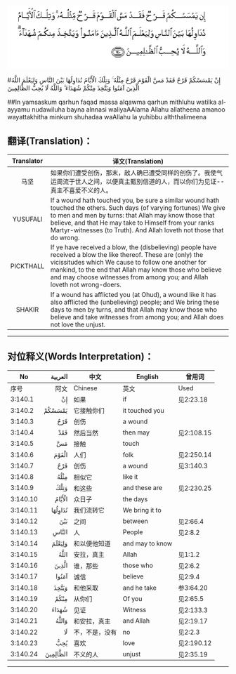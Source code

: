![003:140](images/003_140.gif)

#إِنْ يَمْسَسْكُمْ قَرْحٌ فَقَدْ مَسَّ الْقَوْمَ قَرْحٌ مِثْلُهُ ۚ وَتِلْكَ الْأَيَّامُ نُدَاوِلُهَا بَيْنَ النَّاسِ وَلِيَعْلَمَ اللَّهُ الَّذِينَ آمَنُوا وَيَتَّخِذَ مِنْكُمْ شُهَدَاءَ ۗ وَاللَّهُ لَا يُحِبُّ الظَّالِمِينَ 

##In yamsaskum qarhun faqad massa alqawma qarhun mithluhu watilka al-ayyamu nudawiluha bayna alnnasi waliyaAAlama Allahu allatheena amanoo wayattakhitha minkum shuhadaa waAllahu la yuhibbu alththalimeena 

## 翻译(Translation)：

| Translator | 译文(Translation)                                            |
| :--------: | ------------------------------------------------------------ |
|    马坚    | 如果你们遭受创伤，那末，敌人确已遭受同样的创伤了。我使气运周流于世人之间，以便真主甄别信道的人，而以你们为见证--真主不喜爱不义的人。 |
|  YUSUFALI  | If a wound hath touched you, be sure a similar wound hath touched the others. Such days (of varying fortunes) We give to men and men by turns: that Allah may know those that believe, and that He may take to Himself from your ranks Martyr-witnesses (to Truth). And Allah loveth not those that do wrong. |
| PICKTHALL  | If ye have received a blow, the (disbelieving) people have received a blow the like thereof. These are (only) the vicissitudes which We cause to follow one another for mankind, to the end that Allah may know those who believe and may choose witnesses from among you; and Allah loveth not wrong-doers. |
|   SHAKIR   | If a wound has afflicted you (at Ohud), a wound like it has also afflicted the (unbelieving) people; and We bring these days to men by turns, and that Allah may know those who believe and take witnesses from among you; and Allah does not love the unjust. |

---

## 对位释义(Words Interpretation)：

| No   | العربية | 中文    | English | 曾用词 |
| ---- | ------: | ------- | ------- | ------ |
| 序号 |    阿文 | Chinese | 英文    | Used   |
| 3:140.1  | إِنْ       | 如果           | if              | 见2:23.18  |
| 3:140.2  | يَمْسَسْكُمْ   | 它接触你们     | it touched you  |            |
| 3:140.3  | قَرْحٌ      | 创伤           | a wound         |            |
| 3:140.4  | فَقَدْ      | 然后当然       | then may        | 见2:108.15 |
| 3:140.5  | مَسَّ       | 接触           | touch           |            |
| 3:140.6  | الْقَوْمَ    | 人们           | folk            | 见2:250.14 |
| 3:140.7  | قَرْحٌ      | 创伤           | a wound         | 见3:140.3  |
| 3:140.8  | مِثْلُهُ     | 相似它         | like it         |            |
| 3:140.9  | وَتِلْكَ     | 和这些         | and these are   | 见2:230.25 |
| 3:140.10 | الْأَيَّامُ   | 众日子         | the days        |            |
| 3:140.11 | نُدَاوِلُهَا  | 我们流转它     | We bring it to  |            |
| 3:140.12 | بَيْنَ      | 之间           | between         | 见2:66.4   |
| 3:140.13 | النَّاسِ    | 人             | People          | 见2:8.2    |
| 3:140.14 | وَلِيَعْلَمَ   | 和以便他知道   | and may to know |            |
| 3:140.15 | اللَّهُ     | 安拉，真主     | Allah           | 见1:1.2    |
| 3:140.16 | الَّذِينَ    | 谁，那些       | those who       | 见2:6.2    |
| 3:140.17 | آمَنُوا    | 诚信           | believe         | 见2:9.4    |
| 3:140.18 | وَيَتَّخِذَ    | 和他采取       | and he take     | 参3:64.20  |
| 3:140.19 | مِنْكُمْ     | 从你们         | Of you          | 见2:65.5   |
| 3:140.20 | شُهَدَاءَ    | 见证           | Witness         | 见2:133.3  |
| 3:140.21 | وَاللَّهُ    | 和安拉，真主   | and Allah       | 见2:19.17  |
| 3:140.22 | لَا       | 不，不是，没有 | no              | 见2:2.3    |
| 3:140.23 | يُحِبُّ      | 喜欢           | love            | 见2:190.12 |
| 3:140.24 | الظَّالِمِينَ | 不义的人       | unjust          | 见2:35.19  |

---
